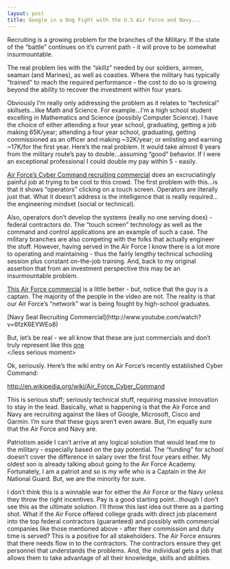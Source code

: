 ```yaml
---
layout: post
title: Google in a Dog Fight with the U.S Air Force and Navy...
---
```


Recruiting is a growing problem for the branches of the Military. If the
state of the “battle” continues on it’s current path - it will prove to
be somewhat insurmountable.

The real problem lies with the “skillz” needed by our soldiers, airmen,
seaman (and Marines), as well as coasties. Where the military has
typically “trained” to reach the required performance - the cost to do
so is growing beyond the ability to recover the investment within four
years.

Obviously I’m really only addressing the problem as it relates to
“technical” skillsets…like Math and Science. For example…I’m a high
school student excelling in Mathematics and Science (possibly Computer
Science). I have the choice of either attending a four year school,
graduating, getting a job making 65K/year; attending a four year school,
graduating, getting commissioned as an officer and making \~32K/year; or
enlisting and earning \~17K/for the first year. Here’s the real problem.
It would take almost 8 years from the military route’s pay to
double…assuming “good” behavior. If I were an exceptional professional I
could double my pay within 5 - easily.

[Air Force’s Cyber Command recruiting
commercial](http://www.youtube.com/watch?v=t849CYRd2Ak&feature=related)
does an excruciatingly painful job at trying to be cool to this crowd.
The first problem with this…is that it shows “operators” clicking on a
touch screen. Operators are literally just that. What it doesn’t address
is the intelligence that is really required…the engineering mindset
(social or technical).

Also, operators don’t develop the systems (really no one serving does) -
federal contractors do. The “touch screen” technology as well as the
command and control applications are an example of such a case. The
military branches are also competing with the folks that actually
engineer the stuff. However, having served in the Air Force I know there
is a lot more to operating and maintaining - thus the fairly lengthy
technical schooling session plus constant on-the-job training. And, back
to my original assertion that from an investment perspective this may be
an insurmountable problem.

[This Air Force commercial](http://www.youtube.com/watch?v=1n7NHeYaCoI)
is a little better - but, notice that the guy is a captain. The majority
of the people in the video are not. The reality is that our Air Force’s
“network” war is being fought by high-school graduates.

<less serious moment>  
[Navy Seal Recruiting
Commercial](http://www.youtube.com/watch?v=6fzK6EYWEo8)

But, let’s be real - we all know that these are just commercials and
don’t truly represent like this
[one](http://www.youtube.com/watch?v=QyRwIGCMN00)  
</less serious moment>

Ok, seriously. Here’s the wiki entry on Air Force’s recently established
Cyber Command:

<http://en.wikipedia.org/wiki/Air_Force_Cyber_Command>

This is serious stuff; seriously technical stuff, requiring massive
innovation to stay in the lead. Basically, what is happening is that the
Air Force and Navy are recruiting against the likes of Google,
Microsoft, Cisco and Garmin. I’m sure that these guys aren’t even aware.
But, I’m equally sure that the Air Force and Navy are.

Patriotism aside I can’t arrive at any logical solution that would lead
me to the military - especially based on the pay potential. The
“funding” for school doesn’t cover the difference in salary over the
first four years either. My oldest son is already talking about going to
the Air Force Academy. Fortunately, I am a patriot and so is my wife who
is a Captain in the Air National Guard. But, we are the minority for
sure.

I don’t think this is a winnable war for either the Air Force or the
Navy unless they throw the right incentives. Pay is a good starting
point…though I don’t see this as the ultimate solution. I’ll throw this
last idea out there as a parting shot. What if the Air Force offered
college grads with direct job placement into the top federal contractors
(guaranteed) and possibly with commercial companies like those mentioned
above - after their commission and duty time is served? This is a
positive for all stakeholders. The Air Force ensures that there needs
flow in to the contractors. The contractors ensure they get personnel
that understands the problems. And, the individual gets a job that
allows them to take advantage of all their knowledge, skills and
abilities.
